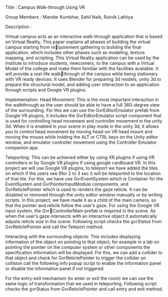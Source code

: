 Title : Campus Walk-through Using VR

Group Members :
Mandar Kumbhar,
Sahil Naik, 
Rutvik Lathiya

Description :

Virtual campus acts as an interactive walk-through application that is based on Virtual
Reality. This paper explains all phases of building the virtual campus starting from requirement gathering to building the final application, which includes other phases such as
modeling, texture mapping, and scripting. This Virtual Reality application can be used by
the institute to introduce students, newcomers, to the campus with a Virtual Model of the
college and make them familiar with the facilities available. It will provide a real-life walkthrough of the campus while being stationary with VR ready devices. It uses Blender for
preparing 3d models, unity 3d to prepare the structural model, and adding user interaction
to an application through scripts and Google VR plugins.

Implementation:
Head Movement: This is the most important interaction in the walkthrough as the user
should be able to have a full 360-degree view of the surrounding. For this we can use the
GvrEditorEmulator prefab from Google VR plugins, it includes the GvrEditorEmulator
script component that is used for controlling head movement and controller movement
in the unity 3d. When it is enabled in your scene in play mode in the unity 3d, it
allows you to control head movement by moving head-on VR head mount and moving
the mouse while holding the ALT or CTRL keys on the Unity editor window, and
emulator controller movement using the Controller Emulator companion app.

Teleporting: This can be achieved either by using XR plugins if using VR controllers
or by Google VR plugins if using google cardboard VR. In this project we will use
Google VR plugins, to teleport we have added the tiles on which if the users see
9for 2 to 3 sec it will be teleported to the location of that tile. For this, we have use
GvrEventSystem which is Container for the EventSystem and GvrPointerInputModule
components, and GvrReticlePointer which is used to renders the gaze reticle. It can be
disabled or removed through the unity editor window manually or by writing scripts.
In this project, we have made it as a child of the main camera, so that the pointer
and reticle follow the user’s gaze. For using the Google VR input system, the GvrControllerMain prefab is required in the scene. As when the user’s gaze intersects with
an interactive object it automatically adjusts reticle size in the scene. Following script
checks the gvrStatus from GvrReticlePointer and call the Teleport method.

Interacting with the surrounding objects: This includes displaying information of the
object on pointing to that object, for example in a lab on pointing the pointer on the
computer system or other components the specification information will be displayed.
For this, we can add a collider to that object and check for GvrReticlePointer to trigger
the collider on collision call the following info popup script to enable the information
panel or disable the information panel if not triggered.

For the entry-exit mechanism (to enter or exit the room) we can use the same logic
of transformation that we used in teleporting. Following script checks the gvrStatus
from GvrReticlePointer and call entry and exit method.




